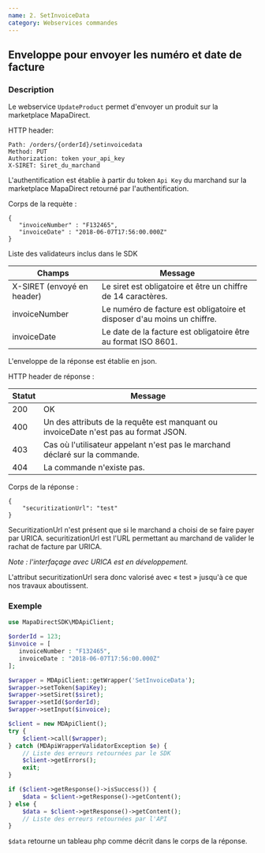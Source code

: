 ```yaml
---
name: 2. SetInvoiceData
category: Webservices commandes
---
```



## Enveloppe pour envoyer les numéro et date de facture ##


### Description ###

Le webservice `UpdateProduct` permet d'envoyer un produit sur la marketplace MapaDirect.

HTTP header:

```
Path: /orders/{orderId}/setinvoicedata
Method: PUT
Authorization: token your_api_key
X-SIRET: Siret_du_marchand
```

L'authentification est établie à partir du token `Api Key` du marchand sur la marketplace MapaDirect retourné par l'authentification.

Corps de la requète :

```application/json
{
   "invoiceNumber" : "F132465",
   "invoiceDate" : "2018-06-07T17:56:00.000Z"
}
```

Liste des validateurs inclus dans le SDK

| Champs | Message |
| ------ | ------ |
| X-SIRET (envoyé en header) | Le siret est obligatoire et être un chiffre de 14 caractères. |
| invoiceNumber | Le numéro de facture est obligatoire et disposer d'au moins un chiffre. |
| invoiceDate | Le date de la facture est obligatoire être au format ISO 8601. |

L'enveloppe de la réponse est établie en json.

HTTP header de réponse :

| Statut | Message |
| ------ | ------ |
| 200 | OK |
| 400 | Un des attributs de la requête est manquant ou invoiceDate n'est pas au format JSON. |
| 403 | Cas où l'utilisateur appelant n'est pas le marchand déclaré sur la commande. |
| 404 | La commande n'existe pas. |


Corps de la réponse :

```application/json
{
    "securitizationUrl": "test"
}
```

SecuritizationUrl n'est présent que si le marchand a choisi de se faire payer par URICA.
securitizationUrl est l'URL permettant au marchand de valider le rachat de facture par URICA.

*Note : l'interfaçage avec URICA est en développement.*

L'attribut securitizationUrl sera donc valorisé avec « test » jusqu'à ce que nos travaux aboutissent.

### Exemple ###

```php
use MapaDirectSDK\MDApiClient;

$orderId = 123;
$invoice = [
   invoiceNumber : "F132465",
   invoiceDate : "2018-06-07T17:56:00.000Z"
];

$wrapper = MDApiClient::getWrapper('SetInvoiceData');
$wrapper->setToken($apiKey);
$wrapper->setSiret($siret);
$wrapper->setId($orderId);
$wrapper->setInput($invoice);

$client = new MDApiClient();
try {
    $client->call($wrapper);
} catch (MDApiWrapperValidatorException $e) {
    // Liste des erreurs retournées par le SDK
    $client->getErrors();
    exit;
}

if ($client->getResponse()->isSuccess()) {
    $data = $client->getResponse()->getContent();
} else {
    $data = $client->getResponse()->getContent();
    // Liste des erreurs retournées par l'API
}
```

`$data` retourne un tableau php comme décrit dans le corps de la réponse.

